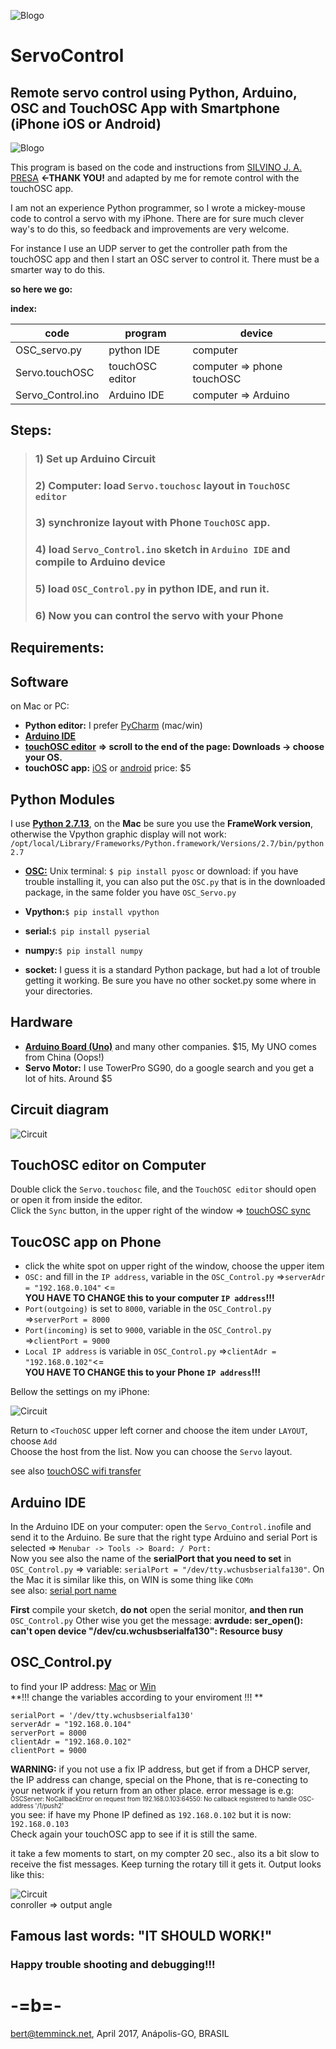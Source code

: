 
![Blogo](image/LOGOs.png)
# ServoControl
## Remote servo control using Python, Arduino, OSC and TouchOSC App with Smartphone (iPhone iOS or Android)
![Blogo](image/header.png)

This program is based on the code and instructions from [SILVINO J. A. PRESA](http://www.silvinopresa.com/how-to/python/control-a-servo-with-arduino-and-python-vpython/)
**<-THANK YOU!** and adapted by me for remote control with the touchOSC app.  

I am not an experience Python programmer, so I wrote a mickey-mouse code to control a servo with my iPhone.
There are for sure much clever way's to do this, so feedback and improvements are very welcome.

For instance I use an UDP server to get the controller path from the touchOSC app and then I start an OSC server to control it. There must be a smarter way to do this.

**so here we go:**  

**index:**

| code  | program |device|
| ------------- | ------------- |------------- |
| OSC_servo.py  | python IDE  |computer  |
| Servo.touchOSC  | touchOSC editor  |computer => phone touchOSC |
| Servo_Control.ino  | Arduino IDE  |computer => Arduino |

## Steps:

> ### 1) Set up Arduino Circuit
> ### 2) Computer: load ```Servo.touchosc``` layout in ```TouchOSC editor```
> ### 3) synchronize layout with Phone ```TouchOSC``` app.
> ### 4) load ```Servo_Control.ino``` sketch in ```Arduino IDE``` and compile to Arduino device
> ### 5)  load ```OSC_Control.py``` in python IDE, and run it.
> ### 6) Now you can control the servo with your Phone

## Requirements:
## Software
on Mac or PC:  

* **Python editor:** I prefer [PyCharm](https://www.jetbrains.com/pycharm/) (mac/win) 
* **[Arduino IDE](https://www.arduino.cc/en/main/software)**
* [**touchOSC editor**](https://hexler.net/software/touchosc) **=> scroll to the end of the page: Downloads -> choose your OS.**  
*  **touchOSC app:** [iOS](https://hexler.net/software/touchosc) or [android](https://hexler.net/software/touchosc-android)  price: $5

## Python Modules
I use  [**Python 2.7.13**](https://python.org), on the **Mac** be sure you use the **FrameWork version**, otherwise the Vpython graphic display will not work: ```/opt/local/Library/Frameworks/Python.framework/Versions/2.7/bin/python2.7```

* [**OSC:**](https://github.com/ptone/pyosc) Unix terminal: ```$ pip install pyosc``` or download: 
if you have trouble installing it, you can also put the ```OSC.py``` that is in the downloaded package, in the same folder you have ```OSC_Servo.py```

* **Vpython:**```$ pip install vpython```
* **serial:**```$ pip install pyserial```
* **numpy:**```$ pip install numpy```
* **socket:** I guess it is a standard Python package, but had a lot of trouble getting it working. Be sure you have no other socket.py some where in your directories.

## Hardware
* [**Arduino Board (Uno)**](https://www.arduino.cc) and many other companies. $15, My UNO comes from China (Oops!)
* **Servo Motor:** I use TowerPro SG90, do a google search and you get a lot of hits. Around $5

## Circuit diagram
![Circuit](image/circuit.png)



## TouchOSC editor on Computer

Double click the ```Servo.touchosc``` file, and the ```TouchOSC editor``` should open or open it from inside the editor.  
 Click the ```Sync``` button, in the upper right of the window => [touchOSC sync](https://hexler.net/docs/touchosc-editor-sync)

## ToucOSC app on Phone
* click the white spot on upper right of the window, choose the upper item  
* ```OSC:``` and fill in the ```IP address```, variable in the ```OSC_Control.py``` =>```serverAdr = "192.168.0.104"``` <=  
**YOU HAVE TO CHANGE this to your computer ```IP address```!!!** 
* ```Port(outgoing)``` is set to ```8000```, variable in the ```OSC_Control.py``` =>```serverPort = 8000```
* ```Port(incoming)``` is set to ```9000```, variable in the ```OSC_Control.py``` =>```clientPort = 9000```
* ```Local IP address``` is variable in  ```OSC_Control.py``` =>```clientAdr = "192.168.0.102"```<=  
**YOU HAVE TO CHANGE this to your Phone ```IP address```!!!**  

Bellow the settings on my iPhone:

![Circuit](image/touchNet.png)  

Return to ```<TouchOSC``` upper left corner and choose the item under ```LAYOUT```, choose ```Add```   
Choose the host from the list. 
Now you can choose the ```Servo``` layout.  

see also [touchOSC wifi transfer](https://hexler.net/docs/touchosc-configuration-layout-transfer-wifi)

## Arduino IDE
In the Arduino IDE on your computer: open the ```Servo_Control.ino```file and send it to the Arduino. Be sure that the right type Arduino and serial Port is selected => ```Menubar -> Tools -> Board: / Port:```  
Now you see also the name of the **serialPort that you need to set** in ```OSC_Control.py``` => variable: ```serialPort = "/dev/tty.wchusbserialfa130"```. On the Mac it is similar like this, on WIN is some thing like ```COMn```  
see also: [serial port name](https://learn.adafruit.com/ftdi-friend/com-slash-serial-port-name)

**First** compile your sketch, **do not** open the serial monitor, **and then run** ```OSC_Control.py``` Other wise you get the message: 
**avrdude: ser_open(): can't open device "/dev/cu.wchusbserialfa130": Resource busy**


## OSC_Control.py
 
to find your IP address: [Mac](http://osxdaily.com/2010/11/21/find-ip-address-mac/) or [Win](https://support.microsoft.com/en-us/help/15291/windows-find-pc-ip-address)  
**!!! change the variables according to your enviroment  !!! **

 
```
serialPort = '/dev/tty.wchusbserialfa130'
serverAdr = "192.168.0.104"
serverPort = 8000
clientAdr = "192.168.0.102"
clientPort = 9000
```

**WARNING:** if you not use a fix IP address, but get if from a DHCP server, the IP address can change, special on the Phone, that is re-conecting to your network if you return from an other place.
error message is e.g:  
<sup><small>OSCServer: NoCallbackError on request from 192.168.0.103:64550: No callback registered to handle OSC-address '/1/push2'</small></sup>  
you see: if have my Phone IP defined as ```192.168.0.102``` but it is now: ```192.168.0.103```   
Check again your touchOSC app to see if it is still the same.
  
it take a few moments to start, on my compter 20 sec., also its a bit slow to receive the fist messages. Keep turning the rotary till it gets it. Output looks like this:

![Circuit](image/python_con.png)  
conroller => output angle

## Famous last words: "IT SHOULD WORK!" 
### Happy trouble shooting and debugging!!! 
# -=b=-
 <bert@temminck.net>, April 2017, Anápolis-GO, BRASIL
